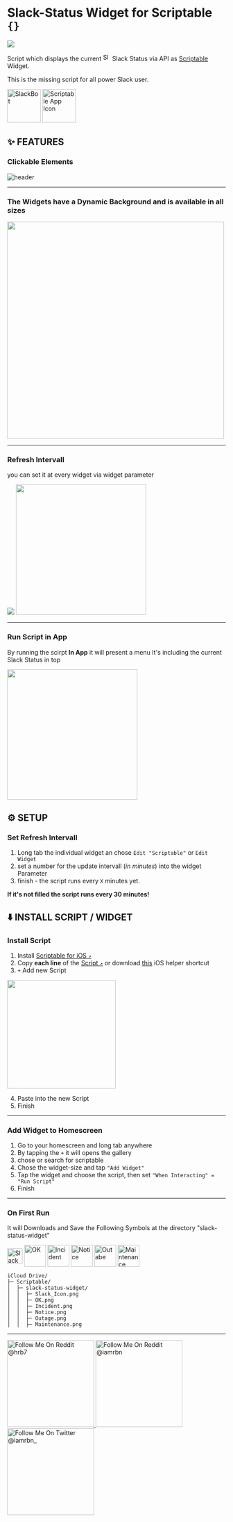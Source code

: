# Slack-Status Widget for Scriptable `{}` 

<!-- [![](https://img.shields.io/badge/author-@whothefuckishrb-blue.svg?style=flat&logo=twitter)](https://twitter.com/whothefuckishrb) -->
![](https://img.shields.io/badge/Version-1.0-purple.svg?style=flat)

Script which displays the current  <img title="Slack Symbol" src="Symbols/Slack_Icon.png" width="17"> Slack Status via API as [Scriptable](https://scriptable.app "Homepage") Widget.

This is the missing script for all power Slack user.
<!-- <kbd> -->
<img title="SlackBot" src="Symbols/SlackBot.png" width="77"> <img title="Scriptable App Icon" src="https://is1-ssl.mzstatic.com/image/thumb/Purple115/v4/92/2c/8d/922c8d5d-9e5b-207b-98fd-95d3387c8387/source/77x77bb.png" width="77">
<!-- </kbd> -->

## ✨ FEATURES

### Clickable Elements

<img title="header" src="Images/header.png">

___

<!-- ### Widget Specifications

Supports all sizes (_small, medium & large_)

<img title="Small Widget" src="Images/small_light_ok.PNG" width="140"> 

<img title="Medium Widget" src="Images/medium_light_ok.PNG" width="300"> 
<img title="Large Widget" src="Images/large_light_ok.PNG" width="300">

___ -->

### The Widgets have a **Dynamic Background** and is available in all sizes

<img title="" src="Images/dynamicBackground.png" width="500">

___

### Refresh Intervall

you can set it at every widget via widget parameter

![](https://i.imgur.com/org7DQql..png)
<img title="" src="Images/editWidgetParameter.png" width="300">

___

### Run Script in App

By running the scirpt **In App** it will present a menu
It's including the current Slack Status in top

<img src="Images/runsInApp.png" width="300">


## ⚙️ SETUP

### Set Refresh Intervall

1. Long tab the individual widget an chose `Edit "Scriptable"` or `Edit Widget`
2. set a number for the update intervall (_in minutes_) into the widget Parameter
3. finish - the script runs every `X` minutes yet.

**If it's not filled the script runs every 30 minutes!**

## ⬇️ INSTALL SCRIPT / WIDGET

### Install Script
1. Install [Scriptable for iOS `↗`](https://apps.apple.com/us/app/scriptable/id1405459188?ign-mpt=uo%3D4 "App Store")
2. Copy **each line** of the [Script `↗`](https://raw.githubusercontent.com/whothefuckishrb/slack-status/main/slack-status-widget.js)
or download [this](https://www.icloud.com/shortcuts/a1947fcd8071484ea157c19e68ded9d4) iOS helper shortcut <!-- or Download [this](https://raw.githubusercontent.com/whothefuckishrb/slack-status/main/Status%20Slack%20Widget.scriptable) scriptable-File -->
3. `+` Add new Script

<img title="" src="Images/addNewScript.png" width="250">

4. Paste into the new Script
5. Finish

___

### Add Widget to Homescreen
1. Go to your homescreen and long tab anywhere
2. By tapping the `+` it will opens the gallery
3. chose or search for scriptable
4. Chose the widget-size and tap `"Add Widget"`
5. Tap the widget and choose the script, then set `"When Interacting" = "Run Script"` 
6. Finish

___

### On First Run

It will Downloads and Save the Following Symbols at the directory "slack-status-widget"

<img title="Slack Icon" src="Symbols/Slack_Icon.png" width="35" align="center"> <img title="OK" src="Symbols/OK.png" width="50" align="center"> <img title="Incident" src="Symbols/Incident.png" width="50" align="center"> <img title="Notice" src="Symbols/Notice.png" width="50" align="center"> <img title="Outabe" src="Symbols/Outage.png" width="50" align="center"> <img title="Maintenance" src="Symbols/Maintenance.png" width="50" align="center">

```
iCloud Drive/
├─ Scriptable/
│  ├─ slack-status-widget/
│  │  ├─ Slack_Icon.png
│  │  ├─ OK.png
│  │  ├─ Incident.png
│  │  ├─ Notice.png
│  │  ├─ Outage.png
│  │  ├─ Maintenance.png
```
___

<a href="https://reddit.com/user/hrb7">
<img title="Follow Me On Reddit @hrb7" src="Images/Badges/reddit_black.png" width="200">
</a>

<a href="https://reddit.com/user/iamrbn">
<img title="Follow Me On Reddit @iamrbn" src="Images/Badges/reddit_black_iamrbn.png" width="200">
</a>

<a href="https://twitter.com/iamrbn_">
<img title="Follow Me On Twitter @iamrbn_" src="Images/Badges/twitter_black.png" width="200">
</a>
